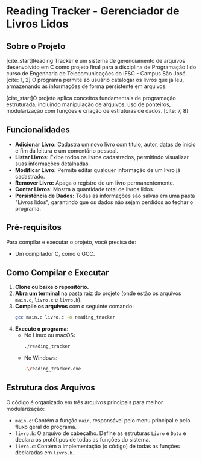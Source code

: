 # Reading Tracker - Gerenciador de Livros Lidos

## Sobre o Projeto

[cite_start]Reading Tracker é um sistema de gerenciamento de arquivos desenvolvido em C como projeto final para a disciplina de Programação I do curso de Engenharia de Telecomunicações do IFSC - Campus São José. [cite: 1, 2] O programa permite ao usuário catalogar os livros que já leu, armazenando as informações de forma persistente em arquivos.

[cite_start]O projeto aplica conceitos fundamentais de programação estruturada, incluindo manipulação de arquivos, uso de ponteiros, modularização com funções e criação de estruturas de dados. [cite: 7, 8]

## Funcionalidades

* **Adicionar Livro:** Cadastra um novo livro com título, autor, datas de início e fim da leitura e um comentário pessoal.
* **Listar Livros:** Exibe todos os livros cadastrados, permitindo visualizar suas informações detalhadas.
* **Modificar Livro:** Permite editar qualquer informação de um livro já cadastrado.
* **Remover Livro:** Apaga o registro de um livro permanentemente.
* **Contar Livros:** Mostra a quantidade total de livros lidos.
* **Persistência de Dados:** Todas as informações são salvas em uma pasta "Livros lidos", garantindo que os dados não sejam perdidos ao fechar o programa.

## Pré-requisitos

Para compilar e executar o projeto, você precisa de:
* Um compilador C, como o GCC.

## Como Compilar e Executar

1.  **Clone ou baixe o repositório.**
2.  **Abra um terminal** na pasta raiz do projeto (onde estão os arquivos `main.c`, `livro.c` e `livro.h`).
3.  **Compile os arquivos** com o seguinte comando:
    ```bash
    gcc main.c livro.c -o reading_tracker
    ```
4.  **Execute o programa:**
    * No Linux ou macOS:
        ```bash
        ./reading_tracker
        ```
    * No Windows:
        ```bash
        .\reading_tracker.exe
        ```

## Estrutura dos Arquivos

O código é organizado em três arquivos principais para melhor modularização:
* `main.c`: Contém a função `main`, responsável pelo menu principal e pelo fluxo geral do programa.
* `livro.h`: O arquivo de cabeçalho. Define as estruturas `Livro` e `Data` e declara os protótipos de todas as funções do sistema.
* `livro.c`: Contém a implementação (o código) de todas as funções declaradas em `livro.h`.